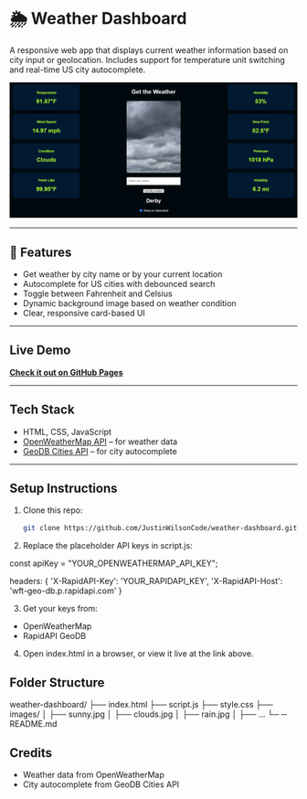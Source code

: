 # 🌦️ Weather Dashboard

A responsive web app that displays current weather information based on city input or geolocation. Includes support for temperature unit switching and real-time US city autocomplete.

![screenshot](images/screenshot.png) <!-- Optional: replace or delete if you don't have a screenshot yet -->

---

## 🔧 Features

-  Get weather by city name or by your current location
-  Autocomplete for US cities with debounced search
-  Toggle between Fahrenheit and Celsius
-  Dynamic background image based on weather condition
-  Clear, responsive card-based UI

---

##  Live Demo

 [**Check it out on GitHub Pages**](https://justinwilsoncode.github.io/weather-dashboard/)

---

## Tech Stack

- HTML, CSS, JavaScript
- [OpenWeatherMap API](https://openweathermap.org/api) – for weather data
- [GeoDB Cities API](https://rapidapi.com/wirefreethought/api/geodb-cities/) – for city autocomplete

---

##  Setup Instructions

1. Clone this repo:
   ```bash
   git clone https://github.com/JustinWilsonCode/weather-dashboard.git


2. Replace the placeholder API keys in script.js:

const apiKey = "YOUR_OPENWEATHERMAP_API_KEY";

headers: {
  'X-RapidAPI-Key': 'YOUR_RAPIDAPI_KEY',
  'X-RapidAPI-Host': 'wft-geo-db.p.rapidapi.com'
}

3. Get your keys from:
- OpenWeatherMap
- RapidAPI GeoDB

4. Open index.html in a browser, or view it live at the link above.

## Folder Structure

weather-dashboard/
├── index.html
├── script.js
├── style.css
├── images/
│ ├── sunny.jpg
│ ├── clouds.jpg
│ ├── rain.jpg
│ ├── ...
└─  ─ README.md

## Credits

- Weather data from OpenWeatherMap
- City autocomplete from GeoDB Cities API
